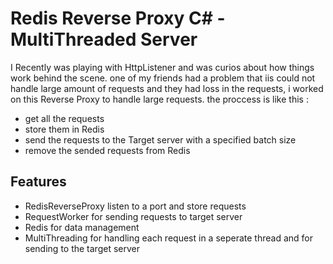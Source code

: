 
# Redis Reverse Proxy C# - MultiThreaded Server

I Recently was playing with HttpListener and was curios about how things work behind the scene.
one of my friends had a problem that iis could not handle large amount of requests and they had loss in the requests, i worked on this Reverse Proxy to handle large requests. the proccess is like this :

- get all the requests
- store them in Redis
- send the requests to the Target server with a specified batch size
- remove the sended requests from Redis

## Features

- RedisReverseProxy listen to a port and store requests
- RequestWorker for sending requests to target server
- Redis for data management
- MultiThreading for handling each request in a seperate thread and for sending to the target server

